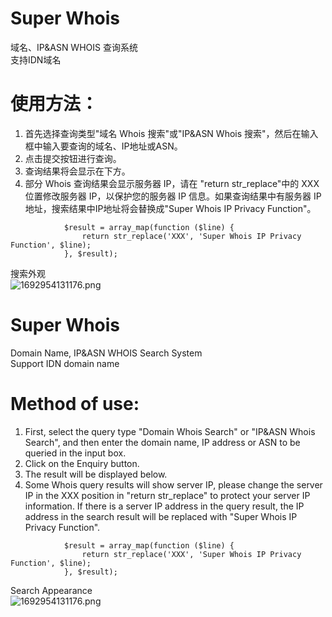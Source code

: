 # Super Whois
域名、IP&ASN WHOIS 查询系统  
支持IDN域名

# 使用方法：
1. 首先选择查询类型"域名 Whois 搜索"或"IP&ASN Whois 搜索"，然后在输入框中输入要查询的域名、IP地址或ASN。
2. 点击提交按钮进行查询。  
3. 查询结果将会显示在下方。
4. 部分 Whois 查询结果会显示服务器 IP，请在 "return str_replace"中的 XXX 位置修改服务器 IP，以保护您的服务器 IP 信息。如果查询结果中有服务器 IP 地址，搜索结果中IP地址将会替换成"Super Whois IP Privacy Function"。
```
            $result = array_map(function ($line) {
                return str_replace('XXX', 'Super Whois IP Privacy Function', $line);
            }, $result);
```
搜索外观  
![1692954131176.png](https://cdn.807070.xyz/img/new/2023/08/25/1e1sTe8C1W.png)
    
# Super Whois
Domain Name, IP&ASN WHOIS Search System  
Support IDN domain name

# Method of use: 
1. First, select the query type "Domain Whois Search" or "IP&ASN Whois Search", and then enter the domain name, IP address or ASN to be queried in the input box.
2. Click on the Enquiry button.
3. The result will be displayed below.
4. Some Whois query results will show server IP, please change the server IP in the XXX position in "return str_replace" to protect your server IP information. If there is a server IP address in the query result, the IP address in the search result will be replaced with "Super Whois IP Privacy Function".
```
            $result = array_map(function ($line) {
                return str_replace('XXX', 'Super Whois IP Privacy Function', $line);
            }, $result);
```

Search Appearance  
![1692954131176.png](https://cdn.807070.xyz/img/new/2023/08/25/1e1sTe8C1W.png)



